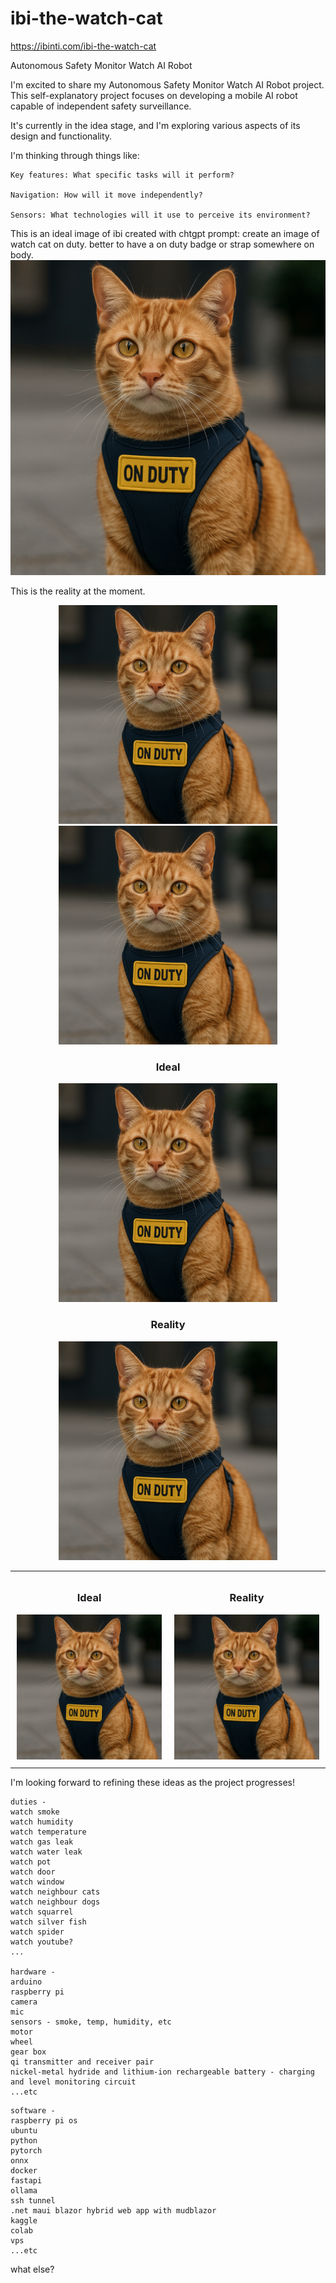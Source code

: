 # ibi-the-watch-cat

https://ibinti.com/ibi-the-watch-cat

Autonomous Safety Monitor Watch AI Robot

I'm excited to share my Autonomous Safety Monitor Watch AI Robot project. This self-explanatory project focuses on developing a mobile AI robot capable of independent safety surveillance.

It's currently in the idea stage, and I'm exploring various aspects of its design and functionality.

I'm thinking through things like:

    Key features: What specific tasks will it perform?

    Navigation: How will it move independently?

    Sensors: What technologies will it use to perceive its environment?

This is an ideal image of ibi created with chtgpt prompt: create an image of watch cat on duty. better to have a on duty badge or strap somewhere on body.
![ibi-the-watch-cat-ideal](ibi-the-watch-cat-ideal.png)

This is the reality at the moment.

<div align="center">
  <img src="ibi-the-watch-cat-ideal.png" alt="Before state" width="350" style="display: inline-block; margin: 0 15px;">
  <img src="ibi-the-watch-cat-ideal.png" alt="After state" width="350" style="display: inline-block; margin: 0 15px;">
</div>

<div align="center">
  <div style="display: inline-block; text-align: center; margin: 0 10px;">
    <h3>Ideal</h3>
    <img src="ibi-the-watch-cat-ideal.png" alt="Image 1 Description" width="350">
  </div>
  <div style="display: inline-block; text-align: center; margin: 0 10px;">
    <h3>Reality</h3>
    <img src="ibi-the-watch-cat-ideal.png" alt="Image 2 Description" width="350">
  </div>
</div>

<table style="width:100%; border:none;">
  <tr>
    <td style="width:50%; text-align:center; vertical-align:top; border:none; padding:10px;">
      <h3>Ideal</h3>
      <img src="ibi-the-watch-cat-ideal.png" alt="The state of the system before changes were applied." width="350">
    </td>
    <td style="width:50%; text-align:center; vertical-align:top; border:none; padding:10px;">
      <h3>Reality</h3>
      <img src="ibi-the-watch-cat-ideal.png" alt="The state of the system after changes were applied, showing improvements." width="350">
    </td>
  </tr>
</table>

I'm looking forward to refining these ideas as the project progresses!

```
duties -
watch smoke
watch humidity
watch temperature
watch gas leak
watch water leak
watch pot 
watch door
watch window
watch neighbour cats
watch neighbour dogs
watch squarrel
watch silver fish
watch spider
watch youtube?
...

hardware -
arduino
raspberry pi
camera
mic
sensors - smoke, temp, humidity, etc 
motor
wheel
gear box
qi transmitter and receiver pair
nickel-metal hydride and lithium-ion rechargeable battery - charging and level monitoring circuit
...etc
```
```
software -
raspberry pi os
ubuntu
python
pytorch
onnx
docker
fastapi
ollama
ssh tunnel
.net maui blazor hybrid web app with mudblazor
kaggle
colab
vps
...etc
```
what else?

